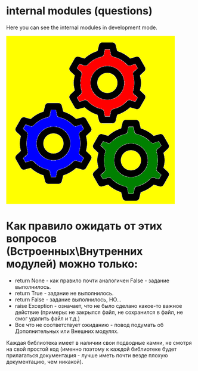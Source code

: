 # internal modules (questions)

Here you can see the internal modules in development mode.

![questions.png](logo_internal.png)

# Как правило ожидать от этих вопросов (Встроенных\Внутренних модулей) можно только:
- return None - как правило почти аналогичен False - задание
выполнилось.
- return True - задание не выполнилось.
- return False - задание выполнилось, НО...
- raise Exception - означает, что не было сделано какое-то важное
действие (примеры: не закрылся файл, не сохранился в файл, не смог удалить файл
и т.д.)
- Все что не соответствует ожиданию - повод подумать об Дополнительных
или Внешних модулях.

Каждая библиотека имеет в наличии свои подводные камни, не смотря на
свой простой код (именно поэтому к каждой библиотеке будет прилагаться
документация - лучше иметь почти везде плохую документацию, чем
никакой).

